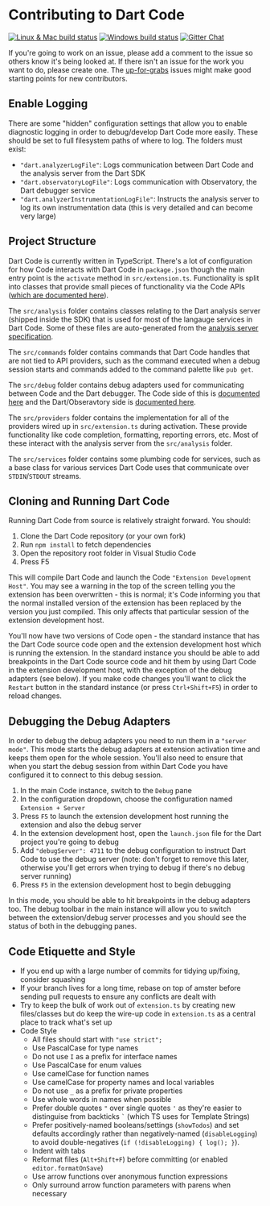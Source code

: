 # Contributing to Dart Code

[![Linux & Mac build status](https://travis-ci.org/Dart-Code/Dart-Code.svg?branch=master)](https://travis-ci.org/Dart-Code/Dart-Code)
[![Windows build status](https://ci.appveyor.com/api/projects/status/github/Dart-Code/Dart-Code?branch=master&svg=true)](https://ci.appveyor.com/project/DanTup/dart-code)
[![Gitter Chat](https://img.shields.io/badge/chat-online-brightgreen.svg)](https://gitter.im/dart-code/Dart-Code)

If you're going to work on an issue, please add a comment to the issue so others know it's being looked at. If there isn't an issue for the work you want to do, please create one. The [up-for-grabs](https://github.com/Dart-Code/Dart-Code/labels/up-for-grabs) issues might make good starting points for new contributors.

## Enable Logging

There are some "hidden" configuration settings that allow you to enable diagnostic logging in order to debug/develop Dart Code more easily. These should be set to full filesystem paths of where to log. The folders must exist:

- `"dart.analyzerLogFile"`: Logs communication between Dart Code and the analysis server from the Dart SDK
- `"dart.observatoryLogFile"`: Logs communication with Observatory, the Dart debugger service
- `"dart.analyzerInstrumentationLogFile"`: Instructs the analysis server to log its own instrumentation data (this is very detailed and can become very large)

## Project Structure

Dart Code is currently written in TypeScript. There's a lot of configuration for how Code interacts with Dart Code in `package.json` though the main entry point is the `activate` method in `src/extension.ts`. Functionality is split into classes that provide small pieces of functionality via the Code APIs ([which are documented here](https://code.visualstudio.com/docs/extensionAPI/vscode-api)).

The `src/analysis` folder contains classes relating to the Dart analysis server (shipped inside the SDK) that is used for most of the langauge services in Dart Code. Some of these files are auto-generated from the [analysis server specification](https://htmlpreview.github.io/?https://github.com/dart-lang/sdk/blob/master/pkg/analysis_server/doc/api.html).

The `src/commands` folder contains commands that Dart Code handles that are not tied to API providers, such as the command executed when a debug session starts and commands added to the command palette like `pub get`.

The `src/debug` folder contains debug adapters used for communicating between Code and the Dart debugger. The Code side of this is [documented here](https://code.visualstudio.com/docs/extensionAPI/api-debugging) and the Dart/Obseravtory side is [documented here](https://github.com/dart-lang/sdk/blob/master/runtime/vm/service/service.md).

The `src/providers` folder contains the implementation for all of the providers wired up in `src/extension.ts` during activation. These provide functionality like code completion, formatting, reporting errors, etc. Most of these interact with the analysis server from the `src/analysis` folder.

The `src/services` folder contains some plumbing code for services, such as a base class for various services Dart Code uses that communicate over `STDIN`/`STDOUT` streams.

## Cloning and Running Dart Code

Running Dart Code from source is relatively straight forward. You should:

1. Clone the Dart Code repository (or your own fork)
2. Run `npm install` to fetch dependencies
3. Open the repository root folder in Visual Studio Code
4. Press F5

This will compile Dart Code and launch the Code `"Extension Development Host"`. You may see a warning in the top of the screen telling you the extension has been overwritten - this is normal; it's Code informing you that the normal installed version of the extension has been replaced by the version you just compiled. This only affects that particular session of the extension development host.

You'll now have two versions of Code open - the standard instance that has the Dart Code source code open and the extension development host which is running the extension. In the standard instance you should be able to add breakpoints in the Dart Code source code and hit them by using Dart Code in the extension development host, with the exception of the debug adapters (see below). If you make code changes you'll want to click the `Restart` button in the standard instance (or press `Ctrl+Shift+F5`) in order to reload changes.

## Debugging the Debug Adapters

In order to debug the debug adapters you need to run them in a `"server mode"`. This mode starts the debug adapters at extension activation time and keeps them open for the whole session. You'll also need to ensure that when you start the debug session from within Dart Code you have configured it to connect to this debug session.

1. In the main Code instance, switch to the `Debug` pane
2. In the configuration dropdown, choose the configuration named `Extension + Server`
3. Press `F5` to launch the extension development host running the extension and also the debug server
4. In the extension development host, open the `launch.json` file for the Dart project you're going to debug
5. Add `"debugServer": 4711` to the debug configuration to instruct Dart Code to use the debug server (note: don't forget to remove this later, otherwise you'll get errors when trying to debug if there's no debug server running)
6. Press `F5` in the extension development host to begin debugging

In this mode, you should be able to hit breakpoints in the debug adapters too. The debug toolbar in the main instance will allow you to switch between the extension/debug server processes and you should see the status of both in the debugging panes.

## Code Etiquette and Style

- If you end up with a large number of commits for tidying up/fixing, consider squashing
- If your branch lives for a long time, rebase on top of amster before sending pull requests to ensure any conflicts are dealt with
- Try to keep the bulk of work out of `extension.ts` by creating new files/classes but do keep the wire-up code in `extension.ts` as a central place to track what's set up
- Code Style
  - All files should start with `"use strict";`
  - Use PascalCase for type names
  - Do not use `I` as a prefix for interface names
  - Use PascalCase for enum values
  - Use camelCase for function names
  - Use camelCase for property names and local variables
  - Do not use `_` as a prefix for private properties
  - Use whole words in names when possible
  - Prefer double quotes `"` over single quotes `'` as they're easier to distinguise from backticks `` ` `` (which TS uses for Template Strings)
  - Prefer positively-named booleans/settings (`showTodos`) and set defaults accordingly rather than negatively-named (`disableLogging`) to avoid double-negatives (`if (!disableLogging) { log(); }`).
  - Indent with tabs
  - Reformat files (`Alt+Shift+F`) before committing (or enabled `editor.formatOnSave`)
  - Use arrow functions over anonymous function expressions
  - Only surround arrow function parameters with parens when necessary

